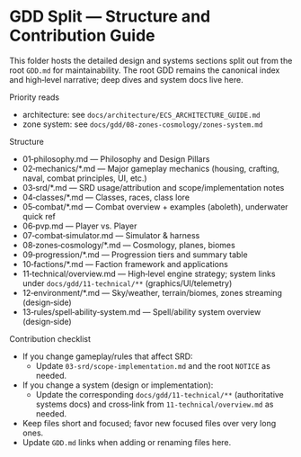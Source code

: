# GDD Split — Structure and Contribution Guide

This folder hosts the detailed design and systems sections split out from the root `GDD.md` for maintainability. The root GDD remains the canonical index and high‑level narrative; deep dives and system docs live here.

Priority reads
- architecture: see `docs/architecture/ECS_ARCHITECTURE_GUIDE.md`
- zone system: see `docs/gdd/08-zones-cosmology/zones-system.md`

Structure
- 01‑philosophy.md — Philosophy and Design Pillars
- 02‑mechanics/*.md — Major gameplay mechanics (housing, crafting, naval, combat principles, UI, etc.)
- 03‑srd/*.md — SRD usage/attribution and scope/implementation notes
- 04‑classes/*.md — Classes, races, class lore
- 05‑combat/*.md — Combat overview + examples (aboleth), underwater quick ref
- 06‑pvp.md — Player vs. Player
- 07‑combat‑simulator.md — Simulator & harness
- 08‑zones‑cosmology/*.md — Cosmology, planes, biomes
- 09‑progression/*.md — Progression tiers and summary table
- 10‑factions/*.md — Faction framework and applications
- 11‑technical/overview.md — High‑level engine strategy; system links under `docs/gdd/11-technical/**` (graphics/UI/telemetry)
- 12‑environment/*.md — Sky/weather, terrain/biomes, zones streaming (design‑side)
- 13‑rules/spell‑ability‑system.md — Spell/ability system overview (design‑side)

Contribution checklist
- If you change gameplay/rules that affect SRD:
  - Update `03-srd/scope-implementation.md` and the root `NOTICE` as needed.
- If you change a system (design or implementation):
  - Update the corresponding `docs/gdd/11-technical/**` (authoritative systems docs) and cross‑link from `11-technical/overview.md` as needed.
- Keep files short and focused; favor new focused files over very long ones.
- Update `GDD.md` links when adding or renaming files here.
